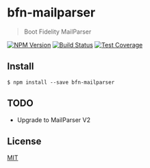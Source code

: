 # bfn-mailparser

> Boot Fidelity MailParser

[![NPM Version][npm-image]][npm-url]
[![Build Status][travis-image]][travis-url]
[![Test Coverage][coveralls-image]][coveralls-url]


## Install

```
$ npm install --save bfn-mailparser
```
  
## TODO

- Upgrade to MailParser V2

## License

[MIT](LICENSE)

[npm-image]: https://img.shields.io/npm/v/bfn-mailparser.svg
[npm-url]: https://npmjs.org/package/bfn-mailparser
[travis-image]: https://img.shields.io/travis/BlueFidelity/bfn-mailparser/master.svg
[travis-url]: https://travis-ci.org/BlueFidelity/bfn-mailparser
[coveralls-image]: https://img.shields.io/coveralls/BlueFidelity/bfn-mailparser/master.svg
[coveralls-url]: https://coveralls.io/r/BlueFidelity/bfn-mailparser?branch=master
